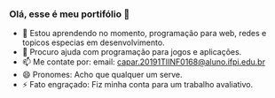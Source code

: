 ### Olá, esse é meu portifólio 👋
- 🌱 Estou aprendendo no momento, programação para web, redes e topicos especias em desenvolvimento.
- 🤔 Procuro ajuda com programação para jogos e aplicações.
- 📫 Me contate por: email: capar.20191TIINF0168@aluno.ifpi.edu.br
- 😄 Pronomes: Acho que qualquer um serve.
- ⚡ Fato engraçado: Fiz minha conta para um trabalho avaliativo.
<!--
**me-du-za/me-du-za** is a ✨ _special_ ✨ repository because its `README.md` (this file) appears on your GitHub profile.

Here are some ideas to get you started:
- 🌱 I’m currently learning ...
- 👯 I’m looking to collaborate on ...
- 🤔 I’m looking for help with ...
- 💬 Ask me about ...
- 📫 How to reach me: ...
- 😄 Pronouns: ...
- ⚡ Fun fact: ...
-->
